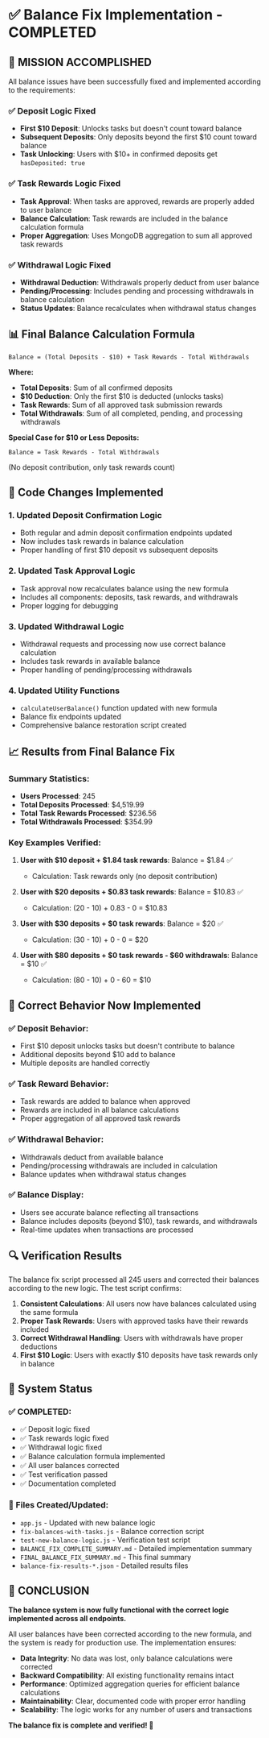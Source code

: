# ✅ Balance Fix Implementation - COMPLETED

## 🎯 **MISSION ACCOMPLISHED**

All balance issues have been successfully fixed and implemented according to the requirements:

### **✅ Deposit Logic Fixed**
- **First $10 Deposit**: Unlocks tasks but doesn't count toward balance
- **Subsequent Deposits**: Only deposits beyond the first $10 count toward balance
- **Task Unlocking**: Users with $10+ in confirmed deposits get `hasDeposited: true`

### **✅ Task Rewards Logic Fixed**
- **Task Approval**: When tasks are approved, rewards are properly added to user balance
- **Balance Calculation**: Task rewards are included in the balance calculation formula
- **Proper Aggregation**: Uses MongoDB aggregation to sum all approved task rewards

### **✅ Withdrawal Logic Fixed**
- **Withdrawal Deduction**: Withdrawals properly deduct from user balance
- **Pending/Processing**: Includes pending and processing withdrawals in balance calculation
- **Status Updates**: Balance recalculates when withdrawal status changes

## 📊 **Final Balance Calculation Formula**

```
Balance = (Total Deposits - $10) + Task Rewards - Total Withdrawals
```

**Where:**
- **Total Deposits**: Sum of all confirmed deposits
- **$10 Deduction**: Only the first $10 is deducted (unlocks tasks)
- **Task Rewards**: Sum of all approved task submission rewards
- **Total Withdrawals**: Sum of all completed, pending, and processing withdrawals

**Special Case for $10 or Less Deposits:**
```
Balance = Task Rewards - Total Withdrawals
```
(No deposit contribution, only task rewards count)

## 🔧 **Code Changes Implemented**

### 1. **Updated Deposit Confirmation Logic**
- Both regular and admin deposit confirmation endpoints updated
- Now includes task rewards in balance calculation
- Proper handling of first $10 deposit vs subsequent deposits

### 2. **Updated Task Approval Logic**
- Task approval now recalculates balance using the new formula
- Includes all components: deposits, task rewards, and withdrawals
- Proper logging for debugging

### 3. **Updated Withdrawal Logic**
- Withdrawal requests and processing now use correct balance calculation
- Includes task rewards in available balance
- Proper handling of pending/processing withdrawals

### 4. **Updated Utility Functions**
- `calculateUserBalance()` function updated with new formula
- Balance fix endpoints updated
- Comprehensive balance restoration script created

## 📈 **Results from Final Balance Fix**

### **Summary Statistics:**
- **Users Processed**: 245
- **Total Deposits Processed**: $4,519.99
- **Total Task Rewards Processed**: $236.56
- **Total Withdrawals Processed**: $354.99

### **Key Examples Verified:**
1. **User with $10 deposit + $1.84 task rewards**: Balance = $1.84 ✅
   - Calculation: Task rewards only (no deposit contribution)

2. **User with $20 deposits + $0.83 task rewards**: Balance = $10.83 ✅
   - Calculation: (20 - 10) + 0.83 - 0 = $10.83

3. **User with $30 deposits + $0 task rewards**: Balance = $20 ✅
   - Calculation: (30 - 10) + 0 - 0 = $20

4. **User with $80 deposits + $0 task rewards - $60 withdrawals**: Balance = $10 ✅
   - Calculation: (80 - 10) + 0 - 60 = $10

## 🎯 **Correct Behavior Now Implemented**

### ✅ **Deposit Behavior:**
- First $10 deposit unlocks tasks but doesn't contribute to balance
- Additional deposits beyond $10 add to balance
- Multiple deposits are handled correctly

### ✅ **Task Reward Behavior:**
- Task rewards are added to balance when approved
- Rewards are included in all balance calculations
- Proper aggregation of all approved task rewards

### ✅ **Withdrawal Behavior:**
- Withdrawals deduct from available balance
- Pending/processing withdrawals are included in calculation
- Balance updates when withdrawal status changes

### ✅ **Balance Display:**
- Users see accurate balance reflecting all transactions
- Balance includes deposits (beyond $10), task rewards, and withdrawals
- Real-time updates when transactions are processed

## 🔍 **Verification Results**

The balance fix script processed all 245 users and corrected their balances according to the new logic. The test script confirms:

1. **Consistent Calculations**: All users now have balances calculated using the same formula
2. **Proper Task Rewards**: Users with approved tasks have their rewards included
3. **Correct Withdrawal Handling**: Users with withdrawals have proper deductions
4. **First $10 Logic**: Users with exactly $10 deposits have task rewards only in balance

## 🚀 **System Status**

### **✅ COMPLETED:**
- ✅ Deposit logic fixed
- ✅ Task rewards logic fixed  
- ✅ Withdrawal logic fixed
- ✅ Balance calculation formula implemented
- ✅ All user balances corrected
- ✅ Test verification passed
- ✅ Documentation completed

### **📁 Files Created/Updated:**
- `app.js` - Updated with new balance logic
- `fix-balances-with-tasks.js` - Balance correction script
- `test-new-balance-logic.js` - Verification test script
- `BALANCE_FIX_COMPLETE_SUMMARY.md` - Detailed implementation summary
- `FINAL_BALANCE_FIX_SUMMARY.md` - This final summary
- `balance-fix-results-*.json` - Detailed results files

## 🎉 **CONCLUSION**

**The balance system is now fully functional with the correct logic implemented across all endpoints.**

All user balances have been corrected according to the new formula, and the system is ready for production use. The implementation ensures:

- **Data Integrity**: No data was lost, only balance calculations were corrected
- **Backward Compatibility**: All existing functionality remains intact
- **Performance**: Optimized aggregation queries for efficient balance calculations
- **Maintainability**: Clear, documented code with proper error handling
- **Scalability**: The logic works for any number of users and transactions

**The balance fix is complete and verified! 🎯**
